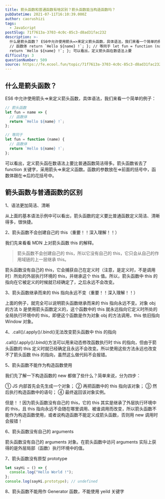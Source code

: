 ```yaml
---
title: 箭头函数和普通函数有啥区别？箭头函数能当构造函数吗？
pubDatetime: 2021-07-11T16:10:39.000Z
author: caorushizi
tags:
  - JavaScript
postSlug: 71f7613a-3703-4c0c-85c3-d8ad31fac232
description: >-
  什么是箭头函数？ ES6中允许使用箭头=>来定义箭头函数，具体语法，我们来看一个简单的例子： // 箭头函数 let fun = (name) => {
  // 函数体 return `Hello ${name} !`; }; // 等同于 let fun = function (name) { // 函数体
  return `Hello ${name} !`; }; 可以看出，定义箭头函在数语法上要
difficulty: 3
questionNumber: 509
source: https://fe.ecool.fun/topic/71f7613a-3703-4c0c-85c3-d8ad31fac232
---
```


## 什么是箭头函数？

ES6 中允许使用箭头=>来定义箭头函数，具体语法，我们来看一个简单的例子：

```js
// 箭头函数
let fun = name => {
  // 函数体
  return `Hello ${name} !`;
};

// 等同于
let fun = function (name) {
  // 函数体
  return `Hello ${name} !`;
};
```

可以看出，定义箭头函在数语法上要比普通函数简洁得多。箭头函数省去了 function 关键字，采用箭头=>来定义函数。函数的参数放在=>前面的括号中，函数体跟在=>后的花括号中。

## 箭头函数与普通函数的区别

1、语法更加简洁、清晰

从上面的基本语法示例中可以看出，箭头函数的定义要比普通函数定义简洁、清晰得多，很快捷。

2、箭头函数不会创建自己的 this（重要！！深入理解！！）

我们先来看看 MDN 上对箭头函数 this 的解释。

> 箭头函数不会创建自己的 this，所以它没有自己的 this，它只会从自己的作用域链的上一层继承 this。

箭头函数没有自己的 this，它会捕获自己在定义时（注意，是定义时，不是调用时）所处的外层执行环境的 this，并继承这个 this 值。所以，箭头函数中 this 的指向在它被定义的时候就已经确定了，之后永远不会改变。

3、箭头函数继承而来的 this 指向永远不变（重要！！深入理解！！）

上面的例子，就完全可以说明箭头函数继承而来的 this 指向永远不变。对象 obj 的方法 b 是使用箭头函数定义的，这个函数中的 this 就永远指向它定义时所处的全局执行环境中的 this，即便这个函数是作为对象 obj 的方法调用，this 依旧指向 Window 对象。

4、.call()/.apply()/.bind()无法改变箭头函数中 this 的指向

.call()/.apply()/.bind()方法可以用来动态修改函数执行时 this 的指向，但由于箭头函数的 this 定义时就已经确定且永远不会改变。所以使用这些方法永远也改变不了箭头函数 this 的指向，虽然这么做代码不会报错。

5、箭头函数不能作为构造函数使用

我们先了解一下构造函数的 new 都做了些什么？简单来说，分为四步：

① JS 内部首先会先生成一个对象；
② 再把函数中的 this 指向该对象；
③ 然后执行构造函数中的语句；
④ 最终返回该对象实例。

但是！！因为箭头函数没有自己的 this，它的 this 其实是继承了外层执行环境中的 this，且 this 指向永远不会随在哪里调用、被谁调用而改变，所以箭头函数不能作为构造函数使用，或者说构造函数不能定义成箭头函数，否则用 new 调用时会报错！

6、箭头函数没有自己的 arguments

箭头函数没有自己的 arguments 对象。在箭头函数中访问 arguments 实际上获得的是外层局部（函数）执行环境中的值。

7、箭头函数没有原型 prototype

```js
let sayHi = () => {
  console.log("Hello World !");
};
console.log(sayHi.prototype); // undefined
```

8、箭头函数不能用作 Generator 函数，不能使用 yeild 关键字

